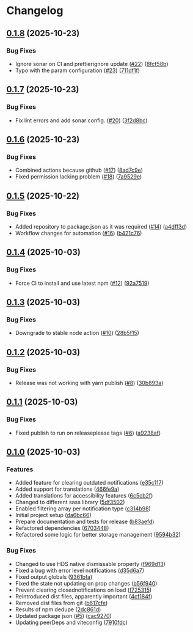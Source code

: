 # Changelog

## [0.1.8](https://github.com/City-of-Helsinki/react-helsinki-notification-manager/compare/react-helsinki-notification-manager-v0.1.7...react-helsinki-notification-manager-v0.1.8) (2025-10-23)


### Bug Fixes

* Ignore sonar on CI and prettierignore update ([#22](https://github.com/City-of-Helsinki/react-helsinki-notification-manager/issues/22)) ([8fcf58b](https://github.com/City-of-Helsinki/react-helsinki-notification-manager/commit/8fcf58b8d6bf0f0383500c1da0264817ea5f079e))
* Typo with the param configuration ([#23](https://github.com/City-of-Helsinki/react-helsinki-notification-manager/issues/23)) ([711df1f](https://github.com/City-of-Helsinki/react-helsinki-notification-manager/commit/711df1f1763408ca707a2c9cc1a3a5f369afb368))

## [0.1.7](https://github.com/City-of-Helsinki/react-helsinki-notification-manager/compare/react-helsinki-notification-manager-v0.1.6...react-helsinki-notification-manager-v0.1.7) (2025-10-23)


### Bug Fixes

* Fix lint errors and add sonar config. ([#20](https://github.com/City-of-Helsinki/react-helsinki-notification-manager/issues/20)) ([3f2d8bc](https://github.com/City-of-Helsinki/react-helsinki-notification-manager/commit/3f2d8bcf41d2a8813a1427bff092afac1e3eecd1))

## [0.1.6](https://github.com/City-of-Helsinki/react-helsinki-notification-manager/compare/react-helsinki-notification-manager-v0.1.5...react-helsinki-notification-manager-v0.1.6) (2025-10-23)

### Bug Fixes

- Combined actions because github ([#17](https://github.com/City-of-Helsinki/react-helsinki-notification-manager/issues/17)) ([8ad7c9e](https://github.com/City-of-Helsinki/react-helsinki-notification-manager/commit/8ad7c9ec593e116695f0ce7d46d5b164d8bcf2b6))
- Fixed permission lacking problem ([#18](https://github.com/City-of-Helsinki/react-helsinki-notification-manager/issues/18)) ([7a9529e](https://github.com/City-of-Helsinki/react-helsinki-notification-manager/commit/7a9529e0cf83e140d24b39cf17b8f77888d6c432))

## [0.1.5](https://github.com/City-of-Helsinki/react-helsinki-notification-manager/compare/react-helsinki-notification-manager-v0.1.4...react-helsinki-notification-manager-v0.1.5) (2025-10-22)

### Bug Fixes

- Added repository to package.json as it was required ([#14](https://github.com/City-of-Helsinki/react-helsinki-notification-manager/issues/14)) ([a4dff3d](https://github.com/City-of-Helsinki/react-helsinki-notification-manager/commit/a4dff3d7dad87c60264238f71d78a1b416e3042f))
- Workflow changes for automation ([#16](https://github.com/City-of-Helsinki/react-helsinki-notification-manager/issues/16)) ([b421c76](https://github.com/City-of-Helsinki/react-helsinki-notification-manager/commit/b421c76fb5e711707400e4ea86d185f41043e3d6))

## [0.1.4](https://github.com/City-of-Helsinki/react-helsinki-notification-manager/compare/react-helsinki-notification-manager-v0.1.3...react-helsinki-notification-manager-v0.1.4) (2025-10-03)

### Bug Fixes

- Force CI to install and use latest npm ([#12](https://github.com/City-of-Helsinki/react-helsinki-notification-manager/issues/12)) ([92a7519](https://github.com/City-of-Helsinki/react-helsinki-notification-manager/commit/92a75190ab862d7897f99f40be615bdd39eccf51))

## [0.1.3](https://github.com/City-of-Helsinki/react-helsinki-notification-manager/compare/react-helsinki-notification-manager-v0.1.2...react-helsinki-notification-manager-v0.1.3) (2025-10-03)

### Bug Fixes

- Downgrade to stable node action ([#10](https://github.com/City-of-Helsinki/react-helsinki-notification-manager/issues/10)) ([28b5f15](https://github.com/City-of-Helsinki/react-helsinki-notification-manager/commit/28b5f1586b80a40b4637cf6b4fc5454183d8ceae))

## [0.1.2](https://github.com/City-of-Helsinki/react-helsinki-notification-manager/compare/react-helsinki-notification-manager-v0.1.1...react-helsinki-notification-manager-v0.1.2) (2025-10-03)

### Bug Fixes

- Release was not working with yarn publish ([#8](https://github.com/City-of-Helsinki/react-helsinki-notification-manager/issues/8)) ([30b893a](https://github.com/City-of-Helsinki/react-helsinki-notification-manager/commit/30b893aade16208f92080a1804a477434449ca42))

## [0.1.1](https://github.com/City-of-Helsinki/react-helsinki-notification-manager/compare/react-helsinki-notification-manager-v0.1.0...react-helsinki-notification-manager-v0.1.1) (2025-10-03)

### Bug Fixes

- Fixed publish to run on releaseplease tags ([#6](https://github.com/City-of-Helsinki/react-helsinki-notification-manager/issues/6)) ([a9238af](https://github.com/City-of-Helsinki/react-helsinki-notification-manager/commit/a9238aff0f60bc8283caa4f5f6fb79638b4598e1))

## [0.1.0](https://github.com/City-of-Helsinki/react-helsinki-notification-manager/compare/react-helsinki-notification-manager-v0.0.1...react-helsinki-notification-manager-v0.1.0) (2025-10-03)

### Features

- Added feature for clearing outdated notifications ([e35c117](https://github.com/City-of-Helsinki/react-helsinki-notification-manager/commit/e35c117513afbebbc988a31ceeed8571514d75f5))
- Added support for translations ([466fe9a](https://github.com/City-of-Helsinki/react-helsinki-notification-manager/commit/466fe9a0dca35121bd515687d0313b9f486614aa))
- Added translations for accessibility features ([6c5cb2f](https://github.com/City-of-Helsinki/react-helsinki-notification-manager/commit/6c5cb2f35c37dfed27d204cc3387a87e3ebb0629))
- Changed to different sass library ([5df3502](https://github.com/City-of-Helsinki/react-helsinki-notification-manager/commit/5df3502cbe3cc82190f963ab947a345d4a362079))
- Enabled filtering array per notification type ([c314b98](https://github.com/City-of-Helsinki/react-helsinki-notification-manager/commit/c314b9863181dae6eef107b974f7d1b046c21411))
- Initial project setup ([da6bc66](https://github.com/City-of-Helsinki/react-helsinki-notification-manager/commit/da6bc6689aa0c0a7646defe941508d9bd390b4b4))
- Prepare documentation and tests for release ([b83aefd](https://github.com/City-of-Helsinki/react-helsinki-notification-manager/commit/b83aefd3bcb539b3e5be48661226a416e5c0ff66))
- Refactored dependencies ([6703448](https://github.com/City-of-Helsinki/react-helsinki-notification-manager/commit/670344867d99b2f85831602570df9a0a87daec3c))
- Refactored some logic for better storage management ([9594b32](https://github.com/City-of-Helsinki/react-helsinki-notification-manager/commit/9594b32b401443c72b916eb9f0fd81fb084de8df))

### Bug Fixes

- Changed to use HDS native dismissable property ([f969d13](https://github.com/City-of-Helsinki/react-helsinki-notification-manager/commit/f969d1305d012b933143652a4f0bbff25f2bc554))
- Fixed a bug with error level notifications ([d35d6a7](https://github.com/City-of-Helsinki/react-helsinki-notification-manager/commit/d35d6a74605ad092f5ab041546ffae8e9d98bd21))
- Fixed output globals ([9361bfa](https://github.com/City-of-Helsinki/react-helsinki-notification-manager/commit/9361bfa7ba8e67bbb114d37596abcb50e28a2d66))
- Fixed the state not updating on prop changes ([b56f940](https://github.com/City-of-Helsinki/react-helsinki-notification-manager/commit/b56f9400003480ba337249cfe75cda6425ddc075))
- Prevent clearing closednotifications on load ([f725315](https://github.com/City-of-Helsinki/react-helsinki-notification-manager/commit/f7253159322b4f08a60f07c19d8cc90a851b28aa))
- Reintroduced dist files, apparently important ([4cf184f](https://github.com/City-of-Helsinki/react-helsinki-notification-manager/commit/4cf184f10d81ed85229f1a9b6db66fa69fe843e9))
- Removed dist files from git ([b617cfe](https://github.com/City-of-Helsinki/react-helsinki-notification-manager/commit/b617cfe11ed42269d8342c269d1c8f5ba204ba18))
- Results of npm dedupe ([2dc861d](https://github.com/City-of-Helsinki/react-helsinki-notification-manager/commit/2dc861d688875994ba74698210d90279a69c7c94))
- Updated package json ([#5](https://github.com/City-of-Helsinki/react-helsinki-notification-manager/issues/5)) ([cac9270](https://github.com/City-of-Helsinki/react-helsinki-notification-manager/commit/cac9270b6b7ab1fec507883df0b44ede5359048f))
- Updating peerDeps and viteconfig ([7910fdc](https://github.com/City-of-Helsinki/react-helsinki-notification-manager/commit/7910fdc09824122cfa6de64fb293f09b77abff7b))
